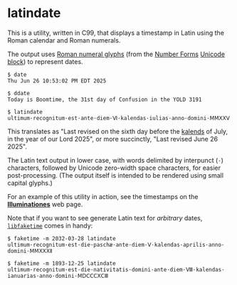 <!-- README.md -->
<!-- Copyright (c) 2025 Jeffrey H. Johnson -->
<!-- SPDX-License-Identifier: MIT-0 -->
<!-- vim: set expandtab cc=80 ft=markdown : -->
# latindate

This is a utility, written in C99, that displays a timestamp in Latin using
the Roman calendar and Roman numerals.

The output uses
[Roman numeral glyphs](https://en.wikipedia.org/wiki/Numerals_in_Unicode#Roman_numerals)
(from the
[Number Forms](https://en.wikipedia.org/wiki/Number_Forms)
[Unicode block](https://en.wikipedia.org/wiki/Unicode_block)) to
represent dates.

```
$ date
Thu Jun 26 10:53:02 PM EDT 2025

$ ddate
Today is Boomtime, the 31st day of Confusion in the YOLD 3191

$ latindate          
ultimum·​recognitum·​est·​ante·​diem·​Ⅵ·​kalendas·​iulias·​anno·​domini·​ⅯⅯⅩⅩⅤ
```

This translates as "Last revised on the sixth day before the
[kalends](https://en.wikipedia.org/wiki/Calends)
of July, in the year of our Lord 2025", or more succinctly,
"Last revised June 26 2025".

The Latin text output in lower case, with words delimited by interpunct (`·`)
characters, followed by Unicode zero-width space characters, for easier
post-processing.  (The output itself is intended to be rendered using small
capital glyphs.)

For an example of this utility in action, see the timestamps on the
[**Illuminationes**](https://johnsonjh.github.io/) web page.

Note that if you want to see generate Latin text for *arbitrary* dates,
[`libfaketime`](https://github.com/wolfcw/libfaketime) comes in handy:

```
$ faketime -m 2032-03-28 latindate
ultimum·​recognitum·​est·​die·​paschæ·​ante·​diem·​Ⅴ·​kalendas·​aprilis·​anno·​domini·​ⅯⅯⅩⅩⅩⅡ

$ faketime -m 1893-12-25 latindate
ultimum·​recognitum·​est·​die·​nativitatis·​domini·​ante·​diem·​Ⅷ·​kalendas·​ianuarias·​anno·​domini·​ⅯⅮⅭⅭⅭⅩⅭⅢ
```
